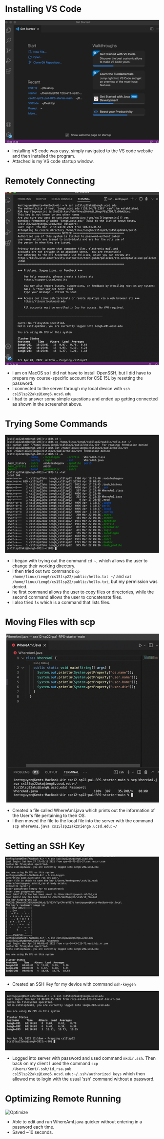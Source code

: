 
# Installing VS Code
![VSCode](vscode.png)
- Installing VS code was easy, simply navigated to the VS code website and then installed the program.
- Attached is my VS code startup window.

# Remotely Connecting
![Remote](RemoteConnect.png)
- I am on MacOS so I did not have to install OpenSSH, but I did have to prepare my course-specific account for CSE 15L by resetting the password.
- I connected to the server through my local device with `ssh cs15lsp22akz@ieng6.ucsd.edu`
- I had to answer some simple questions and ended up getting connected as shown in the screenshot above.

# Trying Some Commands
![Commands](Commands.png)
- I began with trying out the command `cd ~`, which allows the user to change their working directory.
- I then tried out two commands `cp /home/linux/ieng6/cs15lsp22/public/hello.txt ~/` and `cat /home/linux/ieng6/cs15lsp22/public/hello.txt`, but my permission was denied.
- he first command allows the user to copy files or directories, while the second command allows the user to concatenate files.
- I also tried `ls` which is a command that lists files.

# Moving Files with scp
![Moving](Moving.png)
- Created a file called WhereAmI.java which prints out the information of the User's file pertaining to their OS.
- I then moved the file to the local file into the server with the command `scp WhereAmI.java cs15lsp22akz@ieng6.ucsd.edu:~/`

# Setting an SSH Key
![SSHKey](SSHKey.png)
- Created an SSH Key for my device with command `ssh-keygen`

![SSHLogin](SSHLogin.png)
- Logged into server with password and used command `mkdir.ssh`. Then back on my client I used the command `scp /Users/Kent/.ssh/id_rsa.pub cs15lsp22akz@ieng6.ucsd.edu:~/.ssh/authorized_keys` which then allowed me to login with the usual 'ssh' command without a password.

# Optimizing Remote Running
![Optimize]()
- Able to edit and run WhereAmI.java quicker without entering in a password each time.
- Saved ~10 seconds.
